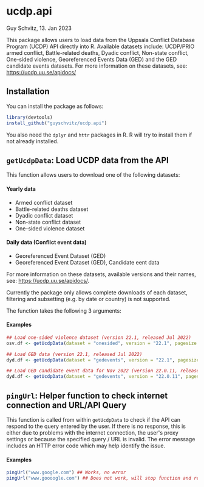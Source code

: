 # ucdp.api
Guy Schvitz, 13. Jan 2023

This package allows users to load data from the Uppsala Conflict Database Program (UCDP) API directly into R. Available datasets include: UCDP/PRIO armed conflict, Battle-related deaths, Dyadic conflict, Non-state conflict, One-sided violence, Georeferenced Events Data (GED) and the GED candidate events datasets. For more information on these datasets, see: https://ucdp.uu.se/apidocs/

## Installation
You can install the package as follows:

```r
library(devtools)
install_github("guyschvitz/ucdp.api")
```
You also need the `dplyr` and `httr` packages in R. R will try to install them if not already installed.

## `getUcdpData`: Load UCDP data from the API
This function allows users to download one of the following datasets:

#### Yearly data
- Armed conflict dataset
- Battle-related deaths dataset
- Dyadic conflict dataset
- Non-state conflict dataset
- One-sided violence dataset

#### Daily data (Conflict event data)
- Georeferenced Event Dataset (GED)
- Georeferenced Event Dataset (GED), Candidate eent data

For more information on these datasets, available versions and their names, see: https://ucdp.uu.se/apidocs/.

Currently the package only allows complete downloads of each dataset, filtering and subsetting (e.g. by date or country) is not supported.

The function takes the following 3 arguments: 

#### Examples
```r
## Load one-sided violence dataset (version 22.1, released Jul 2022)
osv.df <- getUcdpData(dataset = "onesided", version = "22.1", pagesize = 1000)

## Load GED data (version 22.1, released Jul 2022)
dyd.df <- getUcdpData(dataset = "gedevents", version = "22.1", pagesize = 1000)

## Load GED candidate event data for Nov 2022 (version 22.0.11, released Dec 2022)
dyd.df <- getUcdpData(dataset = "gedevents", version = "22.0.11", pagesize = 1000)
```

## `pingUrl`: Helper function to check internet connection and URL/API Query
This function is called from within `getUcdpData` to check if the API can respond to the query entered by the user. 
If there is no response, this is either due to problems with the internet connection, the user's proxy settings or because the specified query / URL is invalid. The error message includes an HTTP error code which may help identify the issue. 

#### Examples
```r
pingUrl("www.google.com") ## Works, no error
pingUrl("www.goooogle.com") ## Does not work, will stop function and return an error
```
